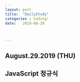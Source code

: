 ```yaml
---
layout: post
title:  "DailyStudy"
categories : Coding!
date:   2019-08-29



---
```




## August.29.2019  (THU)

## JavaScript 정규식

